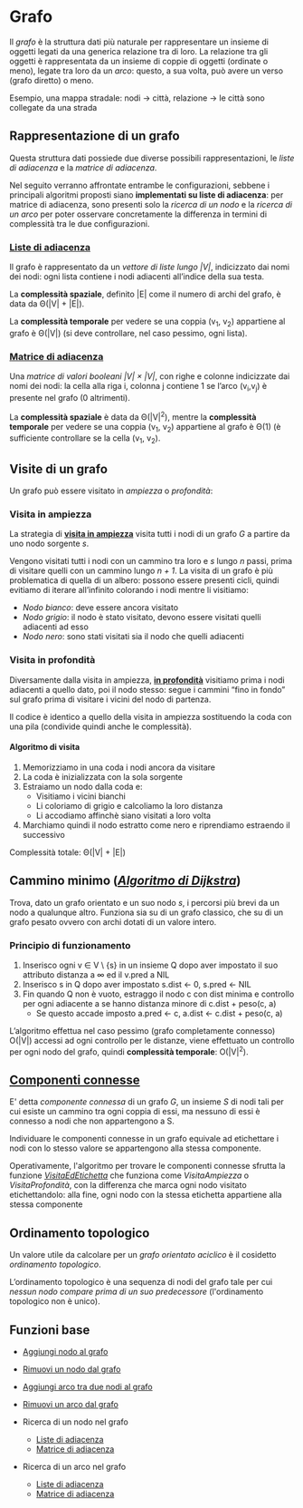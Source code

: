 # Grafo

Il *grafo* è la struttura dati più naturale per rappresentare un insieme di oggetti legati da una generica relazione tra di loro.
La relazione tra gli oggetti è rappresentata da un insieme di coppie di oggetti (ordinate o meno), legate tra loro da un *arco*: questo, a sua volta, può avere un verso (grafo diretto) o meno.

Esempio, una mappa stradale: nodi → città, relazione → le città sono collegate da una strada

## Rappresentazione di un grafo

Questa struttura dati possiede due diverse possibili rappresentazioni, le *liste di adiacenza* e la *matrice di adiacenza*. 

Nel seguito verranno affrontate entrambe le configurazioni, sebbene i principali algoritmi proposti siano **implementati su liste di adiacenza**: per matrice di adiacenza, sono presenti solo la *ricerca di un nodo* e la *ricerca di un arco* per poter osservare concretamente la differenza in termini di complessità tra le due configurazioni.

### [Liste di adiacenza](/src/main/java/model/struct/Grafo/GrafoList.java)

Il grafo è rappresentato da un *vettore di liste lungo |V|*, indicizzato dai nomi dei nodi: ogni lista contiene i nodi adiacenti all’indice della sua testa.

La **complessità spaziale**, definito |E| come il numero di archi del grafo, è data da Θ(|V| + |E|).

La **complessità temporale** per vedere se una coppia (v<sub>1</sub>, v<sub>2</sub>) appartiene al grafo è Θ(|V|) (si deve controllare, nel caso pessimo, ogni lista).

### [Matrice di adiacenza](/src/main/java/model/struct/Grafo/GrafoMatrix.java)

Una *matrice di valori booleani |V| × |V|*, con righe e colonne indicizzate dai nomi dei nodi: la cella alla riga i, colonna j contiene 1 se l’arco (v<sub>i</sub>,v<sub>j</sub>) è presente nel grafo (0 altrimenti).

La **complessità spaziale** è data da Θ(|V|<sup>2</sup>), mentre la **complessità temporale** per vedere se una coppia (v<sub>1</sub>, v<sub>2</sub>) appartiene al grafo è Θ(1) (è sufficiente controllare se la cella (v<sub>1</sub>, v<sub>2</sub>).

## Visite di un grafo

Un grafo può essere visitato in *ampiezza* o *profondità*:

### Visita in ampiezza

La strategia di **[visita in ampiezza](https://github.com/FrancescoCalasso/Algoritmi-e-strutture-dati-in-Java/blob/19237a6776e7174b702a9fbab9b36c0f69b2de4a/src/main/java/model/struct/Grafo/GrafoList.java#L140)** visita tutti i nodi di un grafo *G* a partire da uno nodo sorgente *s*.

Vengono visitati tutti i nodi con un cammino tra loro e *s* lungo *n* passi, prima di visitare quelli con un cammino lungo *n + 1*.
La visita di un grafo è più problematica di quella di un albero: possono essere presenti cicli, quindi evitiamo di iterare all’infinito colorando i nodi mentre li visitiamo:
* *Nodo bianco*: deve essere ancora visitato
* *Nodo grigio*: il nodo è stato visitato, devono essere visitati quelli adiacenti ad esso
* *Nodo nero*: sono stati visitati sia il nodo che quelli adiacenti

### Visita in profondità

Diversamente dalla visita in ampiezza, **[in profondità](https://github.com/FrancescoCalasso/Algoritmi-e-strutture-dati-in-Java/blob/19237a6776e7174b702a9fbab9b36c0f69b2de4a/src/main/java/model/struct/Grafo/GrafoList.java#L184)** visitiamo prima i nodi adiacenti a quello dato, poi il nodo stesso: segue i cammini “fino in fondo” sul grafo prima di visitare i vicini del nodo di partenza.

Il codice è identico a quello della visita in ampiezza sostituendo la coda con una pila (condivide quindi anche le complessità).

#### Algoritmo di visita 

1. Memorizziamo in una coda i nodi ancora da visitare
2. La coda è inizializzata con la sola sorgente
3. Estraiamo un nodo dalla coda e:
   * Visitiamo i vicini bianchi
   * Li coloriamo di grigio e calcoliamo la loro distanza 
   * Li accodiamo affinchè siano visitati a loro volta
4. Marchiamo quindi il nodo estratto come nero e riprendiamo estraendo il successivo

Complessità totale: Θ(|V| + |E|)

## Cammino minimo (*[Algoritmo di Dijkstra](https://github.com/FrancescoCalasso/Algoritmi-e-strutture-dati-in-Java/blob/19237a6776e7174b702a9fbab9b36c0f69b2de4a/src/main/java/model/struct/Grafo/GrafoList.java#L229)*)

Trova, dato un grafo orientato e un suo nodo *s*, i percorsi più brevi da un nodo a qualunque altro.
Funziona sia su di un grafo classico, che su di un grafo pesato ovvero con archi dotati di un valore intero.

### Principio di funzionamento
1. Inserisco ogni v ∈ V \ {s} in un insieme Q dopo aver impostato il suo attributo distanza a ∞ ed il v.pred a NIL 
2. Inserisco s in Q dopo aver impostato s.dist ← 0, s.pred ← NIL
3. Fin quando Q non è vuoto, estraggo il nodo c con dist minima e controllo per ogni adiacente a se hanno distanza minore di c.dist + peso(c, a)
   * Se questo accade imposto a.pred ← c, a.dist ← c.dist + peso(c, a)
   
L’algoritmo effettua nel caso pessimo (grafo completamente connesso) O(|V|) accessi ad ogni controllo per le distanze, viene effettuato un controllo per ogni nodo del grafo, quindi **complessità temporale**: O(|V|<sup>2</sup>).

## [Componenti connesse](https://github.com/FrancescoCalasso/Algoritmi-e-strutture-dati-in-Java/blob/19237a6776e7174b702a9fbab9b36c0f69b2de4a/src/main/java/model/struct/Grafo/GrafoList.java#L278)

E' detta *componente connessa* di un grafo *G*, un insieme *S* di nodi tali per cui esiste un cammino tra ogni coppia di essi, ma nessuno di essi è connesso a nodi che non appartengono a S.

Individuare le componenti connesse in un grafo equivale ad etichettare i nodi con lo stesso valore se appartengono alla stessa componente.

Operativamente, l'algoritmo per trovare le componenti connesse sfrutta la funzione *[VisitaEdEtichetta](https://github.com/FrancescoCalasso/Algoritmi-e-strutture-dati-in-Java/blob/19237a6776e7174b702a9fbab9b36c0f69b2de4a/src/main/java/model/struct/Grafo/GrafoList.java#L301)* che funziona come *VisitaAmpiezza* o *VisitaProfondità*, con la differenza che marca ogni nodo visitato etichettandolo: alla fine, ogni nodo con la stessa etichetta appartiene alla stessa componente

## Ordinamento topologico

Un valore utile da calcolare per un *grafo orientato aciclico* è il cosidetto *ordinamento topologico*.

L’ordinamento topologico è una sequenza di nodi del grafo tale per cui *nessun nodo compare prima di un suo predecessore* (l'ordinamento topologico non è unico).

## Funzioni base

* [Aggiungi nodo al grafo](https://github.com/FrancescoCalasso/Algoritmi-e-strutture-dati-in-Java/blob/19237a6776e7174b702a9fbab9b36c0f69b2de4a/src/main/java/model/struct/Grafo/GrafoList.java#L52)

* [Rimuovi un nodo dal grafo](https://github.com/FrancescoCalasso/Algoritmi-e-strutture-dati-in-Java/blob/19237a6776e7174b702a9fbab9b36c0f69b2de4a/src/main/java/model/struct/Grafo/GrafoList.java#L66)

* [Aggiungi arco tra due nodi al grafo](https://github.com/FrancescoCalasso/Algoritmi-e-strutture-dati-in-Java/blob/19237a6776e7174b702a9fbab9b36c0f69b2de4a/src/main/java/model/struct/Grafo/GrafoList.java#L90)

* [Rimuovi un arco dal grafo](https://github.com/FrancescoCalasso/Algoritmi-e-strutture-dati-in-Java/blob/19237a6776e7174b702a9fbab9b36c0f69b2de4a/src/main/java/model/struct/Grafo/GrafoList.java#L121)

* Ricerca di un nodo nel grafo
  * [Liste di adiacenza](https://github.com/FrancescoCalasso/Algorithms-and-Data-Structures-in-Java/blob/ea92f7e81c8009ff0483131e6b91c0081f3200e1/src/main/java/model/struct/Grafo/GrafoList.java#L22)
  * [Matrice di adiacenza](https://github.com/FrancescoCalasso/Algoritmi-e-strutture-dati-in-Java/blob/ecd6c5e1526143e0a81212d025f3dafb8fef3f19/src/main/java/model/struct/Grafo/GrafoMatrix.java#L28)

* Ricerca di un arco nel grafo
  * [Liste di adiacenza](https://github.com/FrancescoCalasso/Algoritmi-e-strutture-dati-in-Java/blob/19237a6776e7174b702a9fbab9b36c0f69b2de4a/src/main/java/model/struct/Grafo/GrafoList.java#L38)
  * [Matrice di adiacenza](https://github.com/FrancescoCalasso/Algoritmi-e-strutture-dati-in-Java/blob/19237a6776e7174b702a9fbab9b36c0f69b2de4a/src/main/java/model/struct/Grafo/GrafoMatrix.java#L46)
